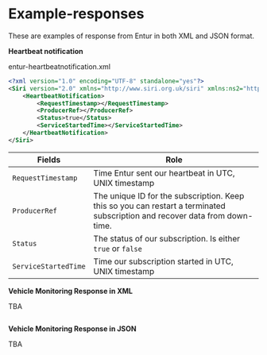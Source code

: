 # Example-responses

These are examples of response from Entur in both XML and JSON format.

**Heartbeat notification**

entur-heartbeatnotification.xml

```XML
<?xml version="1.0" encoding="UTF-8" standalone="yes"?>
<Siri version="2.0" xmlns="http://www.siri.org.uk/siri" xmlns:ns2="http://www.ifopt.org.uk/acsb" xmlns:ns3="http://www.ifopt.org.uk/ifopt" xmlns:ns4="http://datex2.eu/schema/2_0RC1/2_0">
    <HeartbeatNotification>
        <RequestTimestamp></RequestTimestamp>
        <ProducerRef></ProducerRef>
        <Status>true</Status>
        <ServiceStartedTime></ServiceStartedTime>
    </HeartbeatNotification>
</Siri>
```

| Fields | Role |
| -------------------- | ------------------- |
| `RequestTimestamp` | Time Entur sent our heartbeat in UTC, UNIX timestamp |
| `ProducerRef` | The unique ID for the subscription. Keep this so you can restart a terminated subscription and recover data from down-time. |
| `Status` | The status of our subscription. Is either `true` or `false` |
| `ServiceStartedTime` | Time our subscription started in UTC, UNIX timestamp |

**Vehicle Monitoring Response in XML**

TBA

```XML

```

**Vehicle Monitoring Response in JSON**

TBA

```XML

```